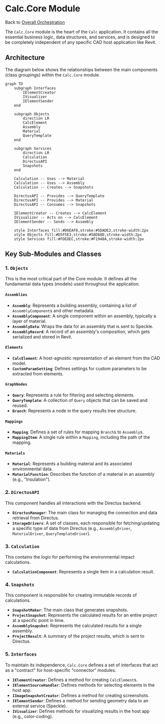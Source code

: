 # Calc.Core Module

Back to [Overall Orchestration](../README.md)

The `Calc.Core` module is the heart of the `Calc` application. It contains all the essential business logic, data structures, and services, and is designed to be completely independent of any specific CAD host application like Revit.

## Architecture

The diagram below shows the relationships between the main components (class groupings) within the `Calc.Core` module.

```mermaid
graph TD
    subgraph Interfaces
        IElementCreator
        IVisualizer
        IElementSender
    end

    subgraph Objects
        direction LR
        CalcElement
        Assembly
        Material
        QueryTemplate
    end

    subgraph Services
        direction LR
        Calculation
        DirectusAPI
        Snapshots
    end

    Calculation -- Uses --> Material
    Calculation -- Uses --> Assembly
    Calculation -- Creates --> Snapshots

    DirectusAPI -- Provides --> QueryTemplate
    DirectusAPI -- Provides --> Material
    DirectusAPI -- Consumes --> Snapshots

    IElementCreator -- Creates --> CalcElement
    IVisualizer -- Acts on --> CalcElement
    IElementSender -- Sends --> Assembly

    style Interfaces fill:#D6EAF8,stroke:#5DADE2,stroke-width:2px
    style Objects fill:#D5F5E3,stroke:#58D68D,stroke-width:2px
    style Services fill:#FDEDEC,stroke:#F1948A,stroke-width:2px
```

## Key Sub-Modules and Classes

### 1. `Objects`
This is the most critical part of the Core module. It defines all the fundamental data types (models) used throughout the application.

#### `Assemblies`
- **`Assembly`**: Represents a building assembly, containing a list of `AssemblyComponent`s and other metadata.
- **`AssemblyComponent`**: A single component within an assembly, typically a layer of material.
- **`AssemblyData`**: Wraps the data for an assembly that is sent to Speckle.
- **`AssemblyRecord`**: A record of an assembly's composition, which gets serialized and stored in Revit.

#### `Elements`
- **`CalcElement`**: A host-agnostic representation of an element from the CAD model.
- **`CustomParamSetting`**: Defines settings for custom parameters to be extracted from elements.

#### `GraphNodes`
- **`Query`**: Represents a rule for filtering and selecting elements.
- **`QueryTemplate`**: A collection of `Query` objects that can be saved and reused.
- **`Branch`**: Represents a node in the query results tree structure.

#### `Mappings`
- **`Mapping`**: Defines a set of rules for mapping `Branch`s to `Assembly`s.
- **`MappingItem`**: A single rule within a `Mapping`, including the path of the mapping.

#### `Materials`
- **`Material`**: Represents a building material and its associated environmental data.
- **`MaterialFunction`**: Describes the function of a material in an assembly (e.g., "Insulation").

### 2. `DirectusAPI`
This component handles all interactions with the Directus backend.
- **`DirectusManager`**: The main class for managing the connection and data retrieval from Directus.
- **`StorageDrivers`**: A set of classes, each responsible for fetching/updating a specific type of data from Directus (e.g., `AssemblyDriver`, `MaterialDriver`, `QueryTemplateDriver`).

### 3. `Calculation`
This contains the logic for performing the environmental impact calculations.
- **`CalculationComponent`**: Represents a single item in a calculation result.

### 4. `Snapshots`
This component is responsible for creating immutable records of calculations.
- **`SnapshotMaker`**: The main class that generates snapshots.
- **`ProjectSnapshot`**: Represents the calculated results for an entire project at a specific point in time.
- **`AssemblySnapshot`**: Represents the calculated results for a single assembly.
- **`ProjectResult`**: A summary of the project results, which is sent to Directus.

### 5. `Interfaces`
To maintain its independence, `Calc.Core` defines a set of interfaces that act as a "contract" for host-specific "connector" modules.
- **`IElementCreator`**: Defines a method for creating `CalcElement`s.
- **`IElementSourceHandler`**: Defines methods for selecting elements in the host app.
- **`IImageSnapshotCreator`**: Defines a method for creating screenshots.
- **`IElementSender`**: Defines a method for sending geometry data to an external service (Speckle).
- **`IVisualizer`**: Defines methods for visualizing results in the host app (e.g., color-coding).
